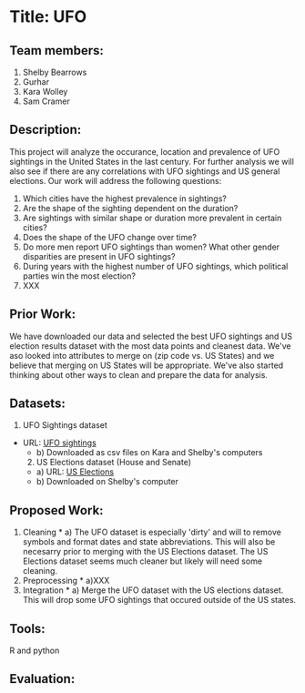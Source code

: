 # Title: UFO
## Team members: 
1) Shelby Bearrows
2) Gurhar
3) Kara Wolley
4) Sam Cramer
## Description: 
This project will analyze the occurance, location and prevalence of UFO sightings in the United States in the last century. For further analysis we will also see if there are any correlations with UFO sightings and US general elections. Our work will address the following questions:
1) Which cities have the highest prevalence in sightings?
2) Are the shape of the sighting dependent on the duration?
3) Are sightings with similar shape or duration more prevalent in certain cities?
4) Does the shape of the UFO change over time?
5) Do more men report UFO sightings than women? What other gender disparities are present in UFO sightings?
6) During years with the highest number of UFO sightings, which political parties win the most election?
7) XXX
## Prior Work:
We have downloaded our data and selected the best UFO sightings and US election results dataset with the most data points and cleanest data. We've aso looked into attributes to merge on (zip code vs. US States) and we believe that merging on US States will be appropriate. We've also started thinking about other ways to clean and prepare the data for analysis.
## Datasets:
  1) UFO Sightings dataset
* URL: [UFO sightings][1]
    * b) Downloaded as csv files on Kara and Shelby's computers
  2) US Elections dataset (House and Senate)
    * a) URL: [US Elections][2]
    * b) Downloaded on Shelby's computer
## Proposed Work:
  1) Cleaning
    * a) The UFO dataset is especially 'dirty' and will to remove symbols and format dates and state abbreviations. This will also be         
      necesarry prior to merging with the US Elections dataset. The US Elections dataset seems much cleaner but likely will need some cleaning.
  2) Preprocessing
    * a)XXX
  3) Integration
    * a) Merge the UFO dataset with the US elections dataset. This will drop some UFO sightings that occured outside of the US states.
 ## Tools:
  R and python
## Evaluation: 
    






[1]: https://www.kaggle.com/NUFORC/ufo-sightings?select=complete.csv "UFO Sightings"
[2]: https://www.kaggle.com/tunguz/us-elections-dataset "US Elections"



